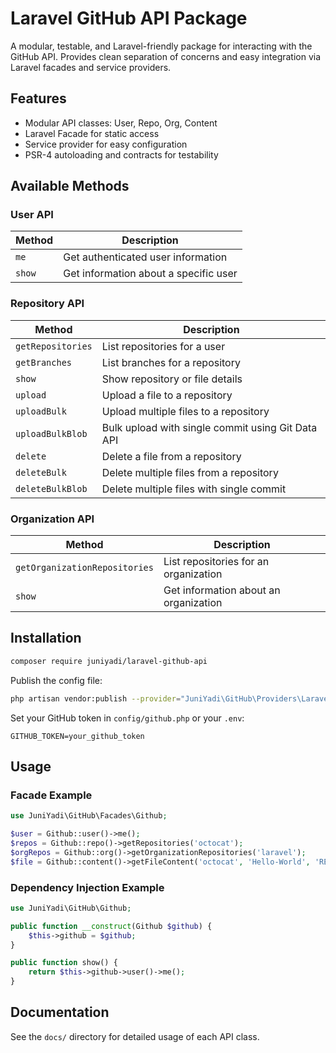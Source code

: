 # Laravel GitHub API Package

A modular, testable, and Laravel-friendly package for interacting with the GitHub API. Provides clean separation of concerns and easy integration via Laravel facades and service providers.

## Features

-   Modular API classes: User, Repo, Org, Content
-   Laravel Facade for static access
-   Service provider for easy configuration
-   PSR-4 autoloading and contracts for testability

## Available Methods

### User API

| Method | Description                           |
| ------ | ------------------------------------- |
| `me`   | Get authenticated user information    |
| `show` | Get information about a specific user |

### Repository API

| Method            | Description                                       |
| ----------------- | ------------------------------------------------- |
| `getRepositories` | List repositories for a user                      |
| `getBranches`     | List branches for a repository                    |
| `show`            | Show repository or file details                   |
| `upload`          | Upload a file to a repository                     |
| `uploadBulk`      | Upload multiple files to a repository             |
| `uploadBulkBlob`  | Bulk upload with single commit using Git Data API |
| `delete`          | Delete a file from a repository                   |
| `deleteBulk`      | Delete multiple files from a repository           |
| `deleteBulkBlob`  | Delete multiple files with single commit          |

### Organization API

| Method                        | Description                           |
| ----------------------------- | ------------------------------------- |
| `getOrganizationRepositories` | List repositories for an organization |
| `show`                        | Get information about an organization |

## Installation

```bash
composer require juniyadi/laravel-github-api
```

Publish the config file:

```bash
php artisan vendor:publish --provider="JuniYadi\GitHub\Providers\LaravelGithubServiceProvider" --tag=config
```

Set your GitHub token in `config/github.php` or your `.env`:

```
GITHUB_TOKEN=your_github_token
```

## Usage

### Facade Example

```php
use JuniYadi\GitHub\Facades\Github;

$user = Github::user()->me();
$repos = Github::repo()->getRepositories('octocat');
$orgRepos = Github::org()->getOrganizationRepositories('laravel');
$file = Github::content()->getFileContent('octocat', 'Hello-World', 'README.md');
```

### Dependency Injection Example

```php
use JuniYadi\GitHub\Github;

public function __construct(Github $github) {
    $this->github = $github;
}

public function show() {
    return $this->github->user()->me();
}
```

## Documentation

See the `docs/` directory for detailed usage of each API class.

